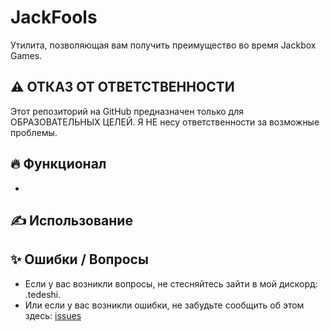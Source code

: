 # JackFools
Утилита, позволяющая вам получить преимущество во время Jackbox Games.

## ⚠️ ОТКАЗ ОТ ОТВЕТСТВЕННОСТИ
Этот репозиторий на GitHub предназначен только для ОБРАЗОВАТЕЛЬНЫХ ЦЕЛЕЙ. Я НЕ несу ответственности за возможные проблемы. 

## 🔥 Функционал
- 
    
## ✍️ Использование

## ✨ Ошибки / Вопросы 
- Если у вас возникли вопросы, не стесняйтесь зайти в мой дискорд: .tedeshi.
- Или если у вас возникли ошибки, не забудьте сообщить об этом здесь: [issues](https://github.com/Geardung/JackFools/issues/new)
